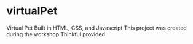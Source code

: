 # virtualPet
Virtual Pet Built in HTML, CSS, and Javascript
This project was created during the workshop Thinkful provided
